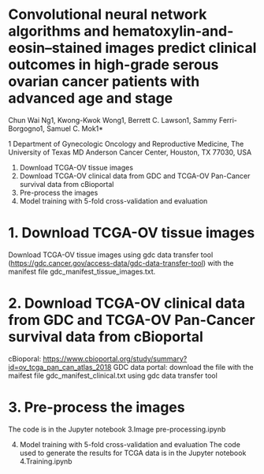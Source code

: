 # Convolutional neural network algorithms and hematoxylin-and-eosin–stained images predict clinical outcomes in high-grade serous ovarian cancer patients with advanced age and stage
Chun Wai Ng1, Kwong-Kwok Wong1, Berrett C. Lawson1, Sammy Ferri-Borgogno1, Samuel C. Mok1*

1 Department of Gynecologic Oncology and Reproductive Medicine, The University of Texas MD Anderson Cancer Center, Houston, TX 77030, USA


1. Download TCGA-OV tissue images
2. Download TCGA-OV clinical data from GDC and TCGA-OV Pan-Cancer survival data from cBioportal
3. Pre-process the images
4. Model training with 5-fold cross-validation and evaluation


# 1. Download TCGA-OV tissue images

Download TCGA-OV tissue images using gdc data transfer tool (https://gdc.cancer.gov/access-data/gdc-data-transfer-tool) with the manifest file gdc_manifest_tissue_images.txt.

# 2. Download TCGA-OV clinical data from GDC and TCGA-OV Pan-Cancer survival data from cBioportal
cBioporal: https://www.cbioportal.org/study/summary?id=ov_tcga_pan_can_atlas_2018
GDC data portal: download the file with the maifest file gdc_manifest_clinical.txt using gdc data transfer tool

# 3. Pre-process the images
The code is in the Jupyter notebook 3.Image pre-processing.ipynb

4. Model training with 5-fold cross-validation and evaluation
The code used to generate the results for TCGA data is in the Jupyter notebook 4.Training.ipynb
